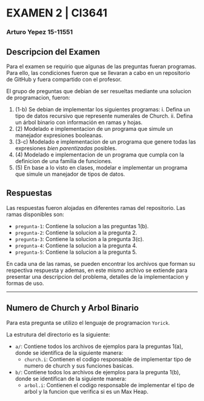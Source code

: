 
# EXAMEN 2 | CI3641
### Arturo Yepez 15-11551

## Descripcion del Examen

Para el examen se requirio que algunas de las preguntas fueran programas. Para ello, las condiciones fueron que se llevaran a cabo en un repositorio de GitHub y fuera compartido con el profesor.

El grupo de preguntas que debian de ser resueltas mediante una solucion de programacion, fueron:

1. (1-b) Se debian de implementar los siguientes programas:
  i. Defina un tipo de datos recursivo que represente numerales de Church.
  ii. Defina un árbol binario con información en ramas y hojas.
1. (2) Modelado e implementacion de un programa que simule un manejador expresiones booleanas.
1. (3-c) Modelado e implementacion de un programa que genere todas las expresiones *bien parentizadas* posibles.
1. (4) Modelado e implementacion de un programa que cumpla con la definicion de una familia de funciones.
1. (5) En base a lo visto en clases, modelar e implementar un programa que simule un
manejador de tipos de datos.

## Respuestas

Las respuestas fueron alojadas en diferentes ramas del repositorio. Las ramas disponibles son:

- `pregunta-1`: Contiene la solucion a las preguntas 1(b).
- `pregunta-2`: Contiene la solucion a la pregunta 2.
- `pregunta-3`: Contiene la solucion a la pregunta 3(c).
- `pregunta-4`: Contiene la solucion a la pregunta 4.
- `pregunta-5`: Contiene la solucion a la pregunta 5.

En cada una de las ramas, se pueden encontrar los archivos que forman su respectiva respuesta y ademas, en este mismo archivo se extiende para presentar una descripcion del problema, detalles de la implementacion y formas de uso.

---

## Numero de Church y Arbol Binario

Para esta pregunta se utilizo el lenguaje de programacion `Yorick`.

La estrutura del directorio es la siguiente:

- `a/`: Contiene todos los archivos de ejemplos para la preguntas 1(a), donde se identifica de la siguiente manera:
  - `church.i`: Contienen el codigo responsable de implementar tipo de numero de church y sus funciones basicas.
- `b/`: Contiene todos los archivos de ejemplos para la pregunta 1(b), donde se identifican de la siguiente manera:
  - `arbol.i`: Contienen el codigo responsable de implementar el tipo de arbol y la funcion que verifica si es un Max Heap.